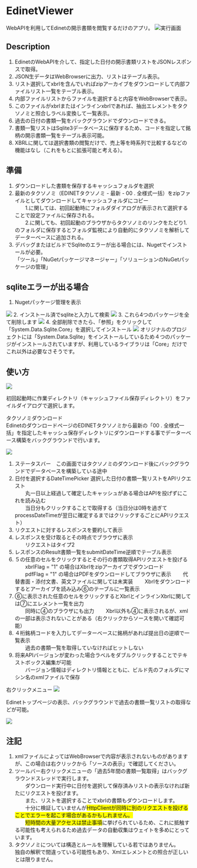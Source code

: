 ﻿# EdinetViewer

WebAPIを利用してEdinetの開示書類を閲覧するだけのアプリ。
<img alt="実行画面" src="https://github.com/yomibitosirazu/EdinetUtility/blob/master/EdinetViewer/images/DisclosureViewer.png">
## Description
1. EdinetのWebAPIを介して、指定した日付の開示書類リストをJSONレスポンスで取得。
2. JSON生データはWebBrowserに出力、リストはテーブル表示。
3. リスト選択してxbrlを含んでいればzipアーカイブをダウンロードして内部ファイルリスト一覧をテーブル表示。
4. 内部ファイルリストからファイルを選択すると内容をWebBrowserで表示。
5. このファイルがxbrlまたはインラインxbrlであれば、抽出エレメントをタクソノミと照合しラベル変換して一覧表示。
6. 過去の日付の書類一覧をバックグラウンドでダウンロードできる。
7. 書類一覧リストはSqlite3データベースに保存するため、コードを指定して銘柄の開示書類一覧をテーブル表示可能。
8. XBRLに関しては選択書類の閲覧だけで、売上等を時系列で比較するなどの機能はなし（これをもとに拡張可能と考える）。


## 準備
1. ダウンロードした書類を保存するキャッシュフォルダを選択 
2. 最新のタクソノミ（EDINETタクソノミ - 最新 - 00 . 全様式一括）をzipファイルとしてダウンロードしてキャッシュフォルダにコピー  
　　1.に関しては、初回起動時にフォルダダイアログが表示されて選択することで設定ファイルに保存される。  
　　2.に関しても、初回起動のブラウザからタクソノミのリンクをたどり1.のフォルダに保存するとフォルダ監視により自動的にタクソノミを解析してデーターベースに追加される。
3. デバッグまたはビルドでSqliteのエラーが出る場合には、Nugetでインストールが必要。  
    「ツール」「NuGetパッケージマネージャー」「ソリューションのNuGetパッケージの管理」 

## sqliteエラーが出る場合
1. Nugetパッケージ管理を表示
<img src="./images/sqlite2.png">  
2. インストール済でsqliteと入力して検索
<img src="./images/sqlite3.png">  
3. これら4つのパッケージを全て削除します
<img src="./images/sqlite4.png">
4. 全部削除できたら、「参照」をクリックして「System.Data.Sqlite.Core」を選択してインストール
<img src="./images/sqlite5.png">  
オリジナルのプロジェクトには「System.Data.Sqlite」をインストールしているため４つのパッケージがインストールされていますが、利用しているライブラリは「Core」だけでこれ以外は必要なさそうです。

## 使い方
<img src="./images/001start.png">  

初回起動時に作業ディレクトリ（キャッシュファイル保存ディレクトリ）をファイルダイアログで選択します。

タクソノミダウンロード  
EdinetのダウンロードページのEDINETタクソノミから最新の「00 . 全様式一括」を指定したキャッシュ保存ディレクトリにダウンロードする事でデーターベース構築をバックグラウンドで行います。

<img src="./images/004.png">  

1. ステータスバー　この画面ではタクソノミのダウンロード後にバックグラウンドでデータベースを構築している途中  
2. 日付を選択するDateTimePicker 選択した日付の書類一覧リストをAPIリクエスト  
　　丸一日以上経過して確定したキャッシュがある場合はAPIを投げずにこれを読み込む  
　　当日分もクリックすることで取得する（当日分は0時を過ぎてprocessDateTimeが翌日に確定するまではクリックするごとにAPIリクエスト）
3. リクエストに対するレスポンスを要約して表示  
4. レスポンスを受け取るとその時点でブラウザに表示  
　　リクエストはタイプ2
5. レスポンスのResult書類一覧をsubmitDateTime逆順でテーブル表示  
6. ５の任意のセルをクリックするとその行の書類取得APIリクエストを投げる  
　　xbrlFlag = "1" の場合はXbrlをzipアーカイブでダウンロード
　　pdfFlag = "1" の場合はPDFをダウンロードしてブラウザに表示
　　代替書面・添付文書、英文ファイルに関しては未実装
　　Xbrlをダウンロードするとアーカイブを読み込み⑥のテーブルに一覧表示  
7. ⑥に表示された任意のセルをクリックするとXbrlとインラインXbrlに関しては⑦にエレメント一覧を出力  
　　同時に④のブラウザにも出力
　　Xbrl以外も④に表示されるが、xmlの一部は表示されないことがある（右クリックからソースを開いて確認可能）  
8. ４桁銘柄コードを入力してデーターベースに銘柄があれば提出日の逆順で一覧表示  
　　過去の書類一覧を取得していなければヒットしない  
9. 将来APIバージョンが変わった場合ラベルをダブルクリックすることでテキストボックス編集が可能  
　　バージョン情報はディレクトリ情報とともに、ビルド先のフォルダにマシン名のxmlファイルで保存  


右クリックメニュー  <img src="./images/002.png">  

Edinetトップページの表示、バックグラウンドで過去の書類一覧リストの取得などが可能。  

<img src="./images/006.png">  


## 注記

1. xmlファイルによってはWebBrowserで内容が表示されないものがありますが、この場合は右クリックから「ソースの表示」で確認してください。
2. ツールバー右クリックメニューの「過去5年間の書類一覧取得」はバックグラウンドスレッドで実行します。  
　　ダウンロード実行中に日付を選択して保存済みリストの表示なければ新たにリクエストを投げます。  
　　また、リストを選択することでxbrlの書類もダウンロードします。  
　　十分に検証していませんが<span style="background-color: #ffff00;">HttpClientが同時に別のリクエストを投げることでエラーを起こす場合があるかもしれません。</span>  
　　<span style="background-color: #ffff00;">短時間の大量アクセスは禁止事項</span>に挙げられているため、これに抵触する可能性も考えられるため過去データの自動収集はウェイトを多めにとっています。  
3. タクソノミについては構造とルールを理解している若ではありません。  
    独自の解釈で間違っている可能性もあり、Xmlエレメントとの照合が正しいとは限りません。
